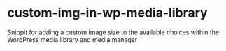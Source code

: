 # custom-img-in-wp-media-library

Snippit for adding a custom image size to the available choices within the WordPress media library and media manager


